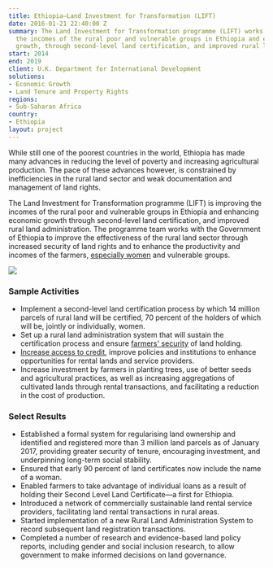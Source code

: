 ```yaml
---
title: Ethiopia—Land Investment for Transformation (LIFT)
date: 2016-01-21 22:40:00 Z
summary: The Land Investment for Transformation programme (LIFT) works to improve
  the incomes of the rural poor and vulnerable groups in Ethiopia and enhance economic
  growth, through second-level land certification, and improved rural land administration.
start: 2014
end: 2019
client: U.K. Department for International Development
solutions:
- Economic Growth
- Land Tenure and Property Rights
regions:
- Sub-Saharan Africa
country:
- Ethiopia
layout: project
---
```


While still one of the poorest countries in the world, Ethiopia has made many advances in reducing the level of poverty and increasing agricultural production. The pace of these advances however, is constrained by inefficiencies in the rural land sector and weak documentation and management of land rights.

The Land Investment for Transformation programme (LIFT) is improving the incomes of the rural poor and vulnerable groups in Ethiopia and enhancing economic growth through second-level land certification, and improved rural land administration. The programme team works with the Government of Ethiopia to improve the effectiveness of the rural land sector through increased security of land rights and to enhance the productivity and incomes of the farmers, [especially women](http://dai-global-developments.com/articles/womens-land-rights-and-the-problem-of-polygamy-a-proposal-in-ethiopia/) and vulnerable groups.

![](https://assetify-dai.com/projects/Liftnew.jpg)

### Sample Activities

* Implement a second-level land certification process by which 14 million parcels of rural land will be certified, 70 percent of the holders of which will be, jointly or individually, women.
* Set up a rural land administration system that will sustain the certification process and ensure [farmers' security](http://www.seepnetwork.org/blog/improved-land-security-promotes-financial-inclusion-ethiopian-farmers) of land holding.
* [Increase access to credit](https://beamexchange.org/community/blogs/2017/11/13/land-tenure-security-financial-inclusion/), improve policies and institutions to enhance opportunities for rental lands and service providers.
* Increase investment by farmers in planting trees, use of better seeds and agricultural practices, as well as increasing aggregations of cultivated lands through rental transactions, and facilitating a reduction in the cost of production.

### Select Results

* Established a formal system for regularising land ownership and identified and registered more than 3 million land parcels as of January 2017, providing greater security of tenure, encouraging investment, and underpinning long-term social stability.
* Ensured that early 90 percent of land certificates now include the name of a woman.
* Enabled farmers to take advantage of individual loans as a result of holding their Second Level Land Certificate—a first for Ethiopia.
* Introduced a network of commercially sustainable land rental service providers, facilitating land rental transactions in rural areas.
* Started implementation of a new Rural Land Administration System to record subsequent land registration transactions.
* Completed a number of research and evidence-based land policy reports, including gender and social inclusion research, to allow government to make informed decisions on land governance.